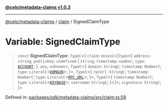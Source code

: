 [**@celo/metadata-claims v1.0.3**](../../README.md)

***

[@celo/metadata-claims](../../README.md) / [claim](../README.md) / SignedClaimType

# Variable: SignedClaimType

> `const` **SignedClaimType**: `TypeC`\<\{ `claim`: `UnionC`\<\[`Type`\<\{ `address`: `string`; `publicKey`: `undefined` \| `string`; `timestamp`: `number`; `type`: [`ACCOUNT`](../../types/enumerations/ClaimTypes.md#account); \}, `any`, `unknown`\>, `TypeC`\<\{ `domain`: `StringC`; `timestamp`: `NumberC`; `type`: `LiteralC`\<[`DOMAIN`](../../types/enumerations/ClaimTypes.md#domain)\>; \}\>, `TypeC`\<\{ `rpcUrl`: `StringC`; `timestamp`: `NumberC`; `type`: `LiteralC`\<[`RPC_URL`](../../types/enumerations/ClaimTypes.md#rpc_url)\>; \}\>, `TypeC`\<\{ `timestamp`: `NumberC`; `type`: `LiteralC`\<[`KEYBASE`](../../types/enumerations/ClaimTypes.md#keybase)\>; `username`: `StringC`; \}\>\]\>; `signature`: `StringC`; \}\>

Defined in: [packages/sdk/metadata-claims/src/claim.ts:59](https://github.com/celo-org/developer-tooling/blob/master/packages/sdk/metadata-claims/src/claim.ts#L59)
